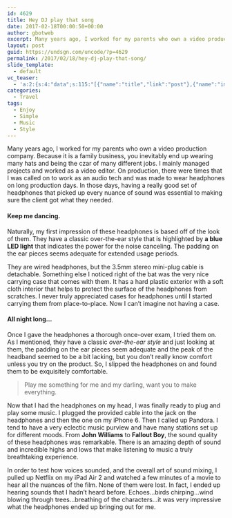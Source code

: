 ```yaml
---
id: 4629
title: Hey DJ play that song
date: 2017-02-18T00:00:50+00:00
author: gbotweb
excerpt: Many years ago, I worked for my parents who own a video production company. Because it is a family business, you inevitably end up wearing many hats and being the czar of many different jobs. I mainly managed projects and worked as a video editor. On production, there were times that I was called on to work as an audio tech and was made to wear headphones on long production days. In those days, having a really good set of headphones that picked up every nuance of sound was essential to making sure the client got what they needed.
layout: post
guid: https://undsgn.com/uncode/?p=4629
permalink: /2017/02/18/hey-dj-play-that-song/
slide_template:
  - default
vc_teaser:
  - 'a:2:{s:4:"data";s:115:"[{"name":"title","link":"post"},{"name":"image","image":"featured","link":"none"},{"name":"text","mode":"excerpt"}]";s:7:"bgcolor";s:0:"";}'
categories:
  - Travel
tags:
  - Enjoy
  - Simple
  - Music
  - Style
---
```

Many years ago, I worked for my parents who own a video production company. Because it is a family business, you inevitably end up wearing many hats and being the czar of many different jobs. I mainly managed projects and worked as a video editor. On production, there were times that I was called on to work as an audio tech and was made to wear headphones on long production days. In those days, having a really good set of headphones that picked up every nuance of sound was essential to making sure the client got what they needed.

#### Keep me dancing.

Naturally, my first impression of these headphones is based off of the look of them. They have a classic over-the-ear style that is highlighted by **a blue LED light** that indicates the power for the noise canceling. The padding on the ear pieces seems adequate for extended usage periods.

They are wired headphones, but the 3.5mm stereo mini-plug cable is detachable. Something else I noticed right of the bat was the very nice carrying case that comes with them. It has a hard plastic exterior with a soft cloth interior that helps to protect the surface of the headphones from scratches. I never truly appreciated cases for headphones until I started carrying them from place-to-place. Now I can’t imagine not having a case.

#### All night long&#8230;

Once I gave the headphones a thorough once-over exam, I tried them on. As I mentioned, they have a classic _over-the-ear style_ and just looking at them, the padding on the ear pieces seem adequate and the peak of the headband seemed to be a bit lacking, but you don’t really know comfort unless you try on the product. So, I slipped the headphones on and found them to be exquisitely comfortable.

> Play me something for me and my darling, want you to make everything.

Now that I had the headphones on my head, I was finally ready to plug and play some music. I plugged the provided cable into the jack on the headphones and then the one on my iPhone 6. Then I called up Pandora. I tend to have a very eclectic music purview and have many stations set up for different moods. From **John Williams** to **Fallout Boy**, the sound quality of these headphones was remarkable. There is an amazing depth of sound and incredible highs and lows that make listening to music a truly breathtaking experience.

In order to test how voices sounded, and the overall art of sound mixing, I pulled up Netflix on my iPad Air 2 and watched a few minutes of a movie to hear all the nuances of the film. None of them were lost. In fact, I ended up hearing sounds that I hadn’t heard before. Echoes…birds chirping…wind blowing through trees…breathing of the characters…it was very impressive what the headphones ended up bringing out for me.